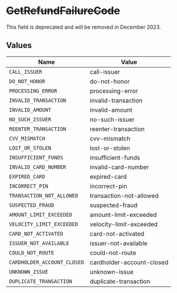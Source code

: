 # ~~GetRefundFailureCode~~

This field is deprecated and will be removed in December 2023.


## Values

| Name                        | Value                       |
| --------------------------- | --------------------------- |
| `CALL_ISSUER`               | call-issuer                 |
| `DO_NOT_HONOR`              | do-not-honor                |
| `PROCESSING_ERROR`          | processing-error            |
| `INVALID_TRANSACTION`       | invalid-transaction         |
| `INVALID_AMOUNT`            | invalid-amount              |
| `NO_SUCH_ISSUER`            | no-such-issuer              |
| `REENTER_TRANSACTION`       | reenter-transaction         |
| `CVV_MISMATCH`              | cvv-mismatch                |
| `LOST_OR_STOLEN`            | lost-or-stolen              |
| `INSUFFICIENT_FUNDS`        | insufficient-funds          |
| `INVALID_CARD_NUMBER`       | invalid-card-number         |
| `EXPIRED_CARD`              | expired-card                |
| `INCORRECT_PIN`             | incorrect-pin               |
| `TRANSACTION_NOT_ALLOWED`   | transaction-not-allowed     |
| `SUSPECTED_FRAUD`           | suspected-fraud             |
| `AMOUNT_LIMIT_EXCEEDED`     | amount-limit-exceeded       |
| `VELOCITY_LIMIT_EXCEEDED`   | velocity-limit-exceeded     |
| `CARD_NOT_ACTIVATED`        | card-not-activated          |
| `ISSUER_NOT_AVAILABLE`      | issuer-not-available        |
| `COULD_NOT_ROUTE`           | could-not-route             |
| `CARDHOLDER_ACCOUNT_CLOSED` | cardholder-account-closed   |
| `UNKNOWN_ISSUE`             | unknown-issue               |
| `DUPLICATE_TRANSACTION`     | duplicate-transaction       |